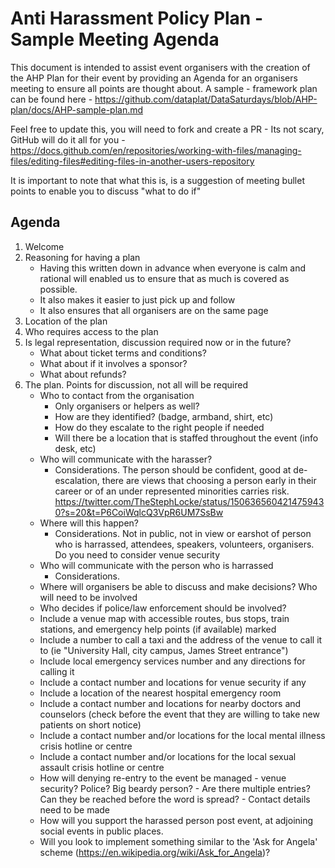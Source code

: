 # Anti Harassment Policy Plan - Sample Meeting Agenda

This document is intended to assist event organisers with the creation of the AHP Plan for their event by providing an Agenda for an organisers meeting to ensure all points are thought about. A sample - framework plan can be found here - https://github.com/dataplat/DataSaturdays/blob/AHP-plan/docs/AHP-sample-plan.md

Feel free to update this, you will need to fork and create a PR - Its not scary, GitHub will do it all for you - https://docs.github.com/en/repositories/working-with-files/managing-files/editing-files#editing-files-in-another-users-repository

It is important to note that what this is, is a suggestion of meeting bullet points to enable you to discuss "what to do if"

## Agenda

1. Welcome
2. Reasoning for having a plan
    - Having this written down in advance when everyone is calm and rational will enabled us to ensure that as much is covered as possible.
    - It also makes it easier to just pick up and follow
    - It also ensures that all organisers are on the same page
3. Location of the plan 
4. Who requires access to the plan 
5. Is legal representation, discussion required now or in the future? 
    - What about ticket terms and conditions?
    - What about if it involves a sponsor?
    - What about refunds?
7. The plan. Points for discussion, not all will be required
    - Who to contact from the organisation
        - Only organisers or helpers as well?
        - How are they identified? (badge, armband, shirt, etc)
        - How do they escalate to the right people if needed
        - Will there be a location that is staffed throughout the event (info desk, etc)
    - Who will communicate with the harasser?
         - Considerations. The person should be confident, good at de-escalation, there are views that choosing a person early in their career or of an under represented minorities carries risk.
https://twitter.com/TheStephLocke/status/1506365604214759430?s=20&t=P6CoiWqlcQ3VpR6UM7SsBw
    - Where will this happen?
         - Considerations. Not in public, not in view or earshot of person who is harrassed, attendees, speakers, volunteers, organisers. Do you need to consider venue security
    - Who will communicate with the person who is harrassed
         - Considerations.
    - Where will organisers be able to discuss and make decisions? Who will need to be involved
    - Who decides if police/law enforcement should be involved? 
    - Include a venue map with accessible routes, bus stops, train stations, and emergency help points (if available) marked
    - Include a number to call a taxi and the address of the venue to call it to (ie "University Hall, city campus, James Street entrance")
    - Include local emergency services number and any directions for calling it
    - Include a contact number and locations for venue security if any
    - Include a location of the nearest hospital emergency room
    - Include a contact number and locations for nearby doctors and counselors (check before the event that they are willing to take new patients on short notice)
    - Include a contact number and/or locations for the local mental illness crisis hotline or centre
    - Include a contact number and/or locations for the local sexual assault crisis hotline or centre
    - How will denying re-entry to the event be managed
          - venue security? Police? Big beardy person?
          - Are there multiple entries? Can they be reached before the word is spread?
          - Contact details need to be made
    - How will you support the harassed person post event, at adjoining social events in public places.
    - Will you look to implement something similar to the 'Ask for Angela' scheme (https://en.wikipedia.org/wiki/Ask_for_Angela)?
    
